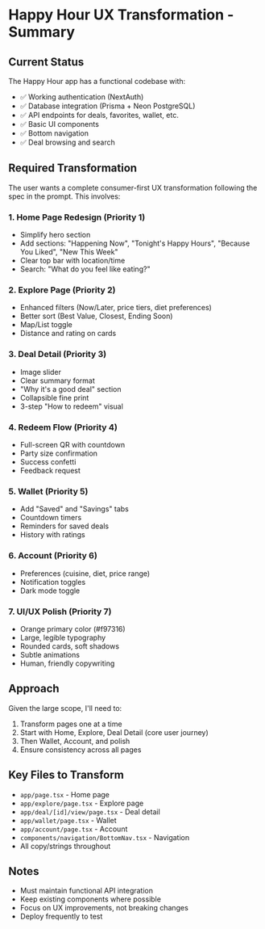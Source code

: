 # Happy Hour UX Transformation - Summary

## Current Status
The Happy Hour app has a functional codebase with:
- ✅ Working authentication (NextAuth)
- ✅ Database integration (Prisma + Neon PostgreSQL)
- ✅ API endpoints for deals, favorites, wallet, etc.
- ✅ Basic UI components
- ✅ Bottom navigation
- ✅ Deal browsing and search

## Required Transformation
The user wants a complete consumer-first UX transformation following the spec in the prompt. This involves:

### 1. **Home Page Redesign** (Priority 1)
- Simplify hero section
- Add sections: "Happening Now", "Tonight's Happy Hours", "Because You Liked", "New This Week"
- Clear top bar with location/time
- Search: "What do you feel like eating?"

### 2. **Explore Page** (Priority 2)
- Enhanced filters (Now/Later, price tiers, diet preferences)
- Better sort (Best Value, Closest, Ending Soon)
- Map/List toggle
- Distance and rating on cards

### 3. **Deal Detail** (Priority 3)
- Image slider
- Clear summary format
- "Why it's a good deal" section
- Collapsible fine print
- 3-step "How to redeem" visual

### 4. **Redeem Flow** (Priority 4)
- Full-screen QR with countdown
- Party size confirmation
- Success confetti
- Feedback request

### 5. **Wallet** (Priority 5)
- Add "Saved" and "Savings" tabs
- Countdown timers
- Reminders for saved deals
- History with ratings

### 6. **Account** (Priority 6)
- Preferences (cuisine, diet, price range)
- Notification toggles
- Dark mode toggle

### 7. **UI/UX Polish** (Priority 7)
- Orange primary color (#f97316)
- Large, legible typography
- Rounded cards, soft shadows
- Subtle animations
- Human, friendly copywriting

## Approach
Given the large scope, I'll need to:
1. Transform pages one at a time
2. Start with Home, Explore, Deal Detail (core user journey)
3. Then Wallet, Account, and polish
4. Ensure consistency across all pages

## Key Files to Transform
- `app/page.tsx` - Home page
- `app/explore/page.tsx` - Explore page  
- `app/deal/[id]/view/page.tsx` - Deal detail
- `app/wallet/page.tsx` - Wallet
- `app/account/page.tsx` - Account
- `components/navigation/BottomNav.tsx` - Navigation
- All copy/strings throughout

## Notes
- Must maintain functional API integration
- Keep existing components where possible
- Focus on UX improvements, not breaking changes
- Deploy frequently to test

